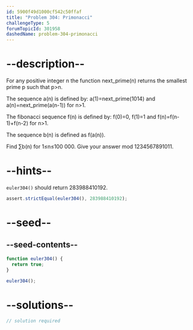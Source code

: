```yaml
---
id: 5900f49d1000cf542c50ffaf
title: "Problem 304: Primonacci"
challengeType: 5
forumTopicId: 301958
dashedName: problem-304-primonacci
---
```


# --description--

For any positive integer n the function next_prime(n) returns the smallest prime p such that p>n.

The sequence a(n) is defined by: a(1)=next_prime(1014) and a(n)=next_prime(a(n-1)) for n>1.

The fibonacci sequence f(n) is defined by: f(0)=0, f(1)=1 and f(n)=f(n-1)+f(n-2) for n>1.

The sequence b(n) is defined as f(a(n)).

Find ∑b(n) for 1≤n≤100 000. Give your answer mod 1234567891011.

# --hints--

`euler304()` should return 283988410192.

```js
assert.strictEqual(euler304(), 283988410192);
```

# --seed--

## --seed-contents--

```js
function euler304() {
  return true;
}

euler304();
```

# --solutions--

```js
// solution required
```
